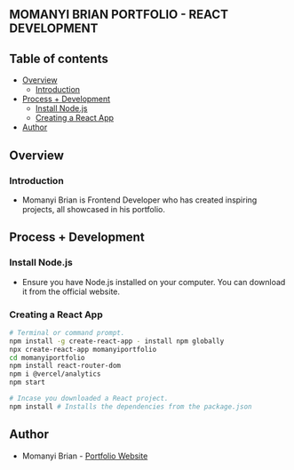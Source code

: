 ## MOMANYI BRIAN PORTFOLIO - REACT DEVELOPMENT

## Table of contents

- [Overview](#overview)
    - [Introduction](#introduction)
- [Process + Development](#process-+-development)
    - [Install Node.js](#install-node.js)
    - [Creating a React App](#creating-a-react-app)
- [Author](#author)

## Overview

### Introduction
- Momanyi Brian is Frontend Developer who has created inspiring projects, all showcased in his portfolio.

## Process + Development

### Install Node.js
- Ensure you have Node.js installed on your computer. You can download it from the official website.

### Creating a React App

```bash
# Terminal or command prompt.
npm install -g create-react-app - install npm globally
npx create-react-app momanyiportfolio
cd momanyiportfolio
npm install react-router-dom
npm i @vercel/analytics
npm start

# Incase you downloaded a React project.
npm install # Installs the dependencies from the package.json
```

## Author

- Momanyi Brian - [Portfolio Website](https://momanyi-brian-portfolio.vercel.app)

